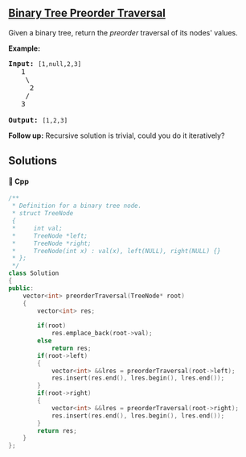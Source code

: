 ## [Binary Tree Preorder Traversal](https://leetcode.com/problems/binary-tree-preorder-traversal)

<p>Given a binary tree, return the <em>preorder</em> traversal of its nodes&#39; values.</p>

<p><strong>Example:</strong></p>

<pre>
<strong>Input:</strong>&nbsp;<code>[1,null,2,3]</code>
   1
    \
     2
    /
   3

<strong>Output:</strong>&nbsp;<code>[1,2,3]</code>
</pre>

<p><strong>Follow up:</strong> Recursive solution is trivial, could you do it iteratively?</p>


## Solutions
#### 🧠 Cpp
```cpp
/**
 * Definition for a binary tree node.
 * struct TreeNode
 {
 *     int val;
 *     TreeNode *left;
 *     TreeNode *right;
 *     TreeNode(int x) : val(x), left(NULL), right(NULL) {}
 * };
 */
class Solution
{
public:
    vector<int> preorderTraversal(TreeNode* root)
    {
        vector<int> res;
        
        if(root)
            res.emplace_back(root->val);
        else
            return res;
        if(root->left)
        {
            vector<int> &&lres = preorderTraversal(root->left);
            res.insert(res.end(), lres.begin(), lres.end());
        }
        if(root->right)
        {
            vector<int> &&lres = preorderTraversal(root->right);
            res.insert(res.end(), lres.begin(), lres.end());
        }
        return res;
    }
};
```
